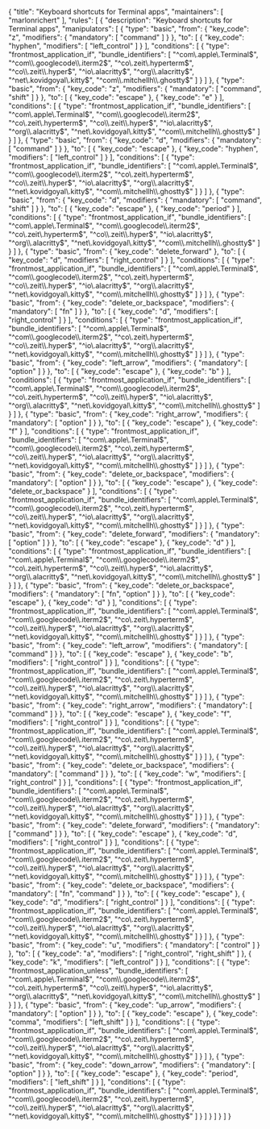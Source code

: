 {
  "title": "Keyboard shortcuts for Terminal apps",
  "maintainers": [
    "marlonrichert"
  ],
  "rules": [
    {
      "description": "Keyboard shortcuts for Terminal apps",
      "manipulators": [
        {
          "type": "basic",
          "from": {
            "key_code": "z",
            "modifiers": {
              "mandatory": [
                "command"
              ]
            }
          },
          "to": [
            {
              "key_code": "hyphen",
              "modifiers": [
                "left_control"
              ]
            }
          ],
          "conditions": [
            {
              "type": "frontmost_application_if",
              "bundle_identifiers": [
                "^com\\.apple\\.Terminal$",
                "^com\\.googlecode\\.iterm2$",
                "^co\\.zeit\\.hyperterm$",
                "^co\\.zeit\\.hyper$",
                "^io\\.alacritty$",
                "^org\\.alacritty$",
                "^net\\.kovidgoyal\\.kitty$",
                "^com\\.mitchellh\\.ghostty$"
              ]
            }
          ]
        },
        {
          "type": "basic",
          "from": {
            "key_code": "z",
            "modifiers": {
              "mandatory": [
                "command",
                "shift"
              ]
            }
          },
          "to": [
            {
              "key_code": "escape"
            },
            {
              "key_code": "e"
            }
          ],
          "conditions": [
            {
              "type": "frontmost_application_if",
              "bundle_identifiers": [
                "^com\\.apple\\.Terminal$",
                "^com\\.googlecode\\.iterm2$",
                "^co\\.zeit\\.hyperterm$",
                "^co\\.zeit\\.hyper$",
                "^io\\.alacritty$",
                "^org\\.alacritty$",
                "^net\\.kovidgoyal\\.kitty$",
                "^com\\.mitchellh\\.ghostty$"
              ]
            }
          ]
        },
        {
          "type": "basic",
          "from": {
            "key_code": "d",
            "modifiers": {
              "mandatory": [
                "command"
              ]
            }
          },
          "to": [
            {
              "key_code": "escape"
            },
            {
              "key_code": "hyphen",
              "modifiers": [
                "left_control"
              ]
            }
          ],
          "conditions": [
            {
              "type": "frontmost_application_if",
              "bundle_identifiers": [
                "^com\\.apple\\.Terminal$",
                "^com\\.googlecode\\.iterm2$",
                "^co\\.zeit\\.hyperterm$",
                "^co\\.zeit\\.hyper$",
                "^io\\.alacritty$",
                "^org\\.alacritty$",
                "^net\\.kovidgoyal\\.kitty$",
                "^com\\.mitchellh\\.ghostty$"
              ]
            }
          ]
        },
        {
          "type": "basic",
          "from": {
            "key_code": "d",
            "modifiers": {
              "mandatory": [
                "command",
                "shift"
              ]
            }
          },
          "to": [
            {
              "key_code": "escape"
            },
            {
              "key_code": "period"
            }
          ],
          "conditions": [
            {
              "type": "frontmost_application_if",
              "bundle_identifiers": [
                "^com\\.apple\\.Terminal$",
                "^com\\.googlecode\\.iterm2$",
                "^co\\.zeit\\.hyperterm$",
                "^co\\.zeit\\.hyper$",
                "^io\\.alacritty$",
                "^org\\.alacritty$",
                "^net\\.kovidgoyal\\.kitty$",
                "^com\\.mitchellh\\.ghostty$"
              ]
            }
          ]
        },
        {
          "type": "basic",
          "from": {
            "key_code": "delete_forward"
          },
          "to": [
            {
              "key_code": "d",
              "modifiers": [
                "right_control"
              ]
            }
          ],
          "conditions": [
            {
              "type": "frontmost_application_if",
              "bundle_identifiers": [
                "^com\\.apple\\.Terminal$",
                "^com\\.googlecode\\.iterm2$",
                "^co\\.zeit\\.hyperterm$",
                "^co\\.zeit\\.hyper$",
                "^io\\.alacritty$",
                "^org\\.alacritty$",
                "^net\\.kovidgoyal\\.kitty$",
                "^com\\.mitchellh\\.ghostty$"
              ]
            }
          ]
        },
        {
          "type": "basic",
          "from": {
            "key_code": "delete_or_backspace",
            "modifiers": {
              "mandatory": [
                "fn"
              ]
            }
          },
          "to": [
            {
              "key_code": "d",
              "modifiers": [
                "right_control"
              ]
            }
          ],
          "conditions": [
            {
              "type": "frontmost_application_if",
              "bundle_identifiers": [
                "^com\\.apple\\.Terminal$",
                "^com\\.googlecode\\.iterm2$",
                "^co\\.zeit\\.hyperterm$",
                "^co\\.zeit\\.hyper$",
                "^io\\.alacritty$",
                "^org\\.alacritty$",
                "^net\\.kovidgoyal\\.kitty$",
                "^com\\.mitchellh\\.ghostty$"
              ]
            }
          ]
        },
        {
          "type": "basic",
          "from": {
            "key_code": "left_arrow",
            "modifiers": {
              "mandatory": [
                "option"
              ]
            }
          },
          "to": [
            {
              "key_code": "escape"
            },
            {
              "key_code": "b"
            }
          ],
          "conditions": [
            {
              "type": "frontmost_application_if",
              "bundle_identifiers": [
                "^com\\.apple\\.Terminal$",
                "^com\\.googlecode\\.iterm2$",
                "^co\\.zeit\\.hyperterm$",
                "^co\\.zeit\\.hyper$",
                "^io\\.alacritty$",
                "^org\\.alacritty$",
                "^net\\.kovidgoyal\\.kitty$",
                "^com\\.mitchellh\\.ghostty$"
              ]
            }
          ]
        },
        {
          "type": "basic",
          "from": {
            "key_code": "right_arrow",
            "modifiers": {
              "mandatory": [
                "option"
              ]
            }
          },
          "to": [
            {
              "key_code": "escape"
            },
            {
              "key_code": "f"
            }
          ],
          "conditions": [
            {
              "type": "frontmost_application_if",
              "bundle_identifiers": [
                "^com\\.apple\\.Terminal$",
                "^com\\.googlecode\\.iterm2$",
                "^co\\.zeit\\.hyperterm$",
                "^co\\.zeit\\.hyper$",
                "^io\\.alacritty$",
                "^org\\.alacritty$",
                "^net\\.kovidgoyal\\.kitty$",
                "^com\\.mitchellh\\.ghostty$"
              ]
            }
          ]
        },
        {
          "type": "basic",
          "from": {
            "key_code": "delete_or_backspace",
            "modifiers": {
              "mandatory": [
                "option"
              ]
            }
          },
          "to": [
            {
              "key_code": "escape"
            },
            {
              "key_code": "delete_or_backspace"
            }
          ],
          "conditions": [
            {
              "type": "frontmost_application_if",
              "bundle_identifiers": [
                "^com\\.apple\\.Terminal$",
                "^com\\.googlecode\\.iterm2$",
                "^co\\.zeit\\.hyperterm$",
                "^co\\.zeit\\.hyper$",
                "^io\\.alacritty$",
                "^org\\.alacritty$",
                "^net\\.kovidgoyal\\.kitty$",
                "^com\\.mitchellh\\.ghostty$"
              ]
            }
          ]
        },
        {
          "type": "basic",
          "from": {
            "key_code": "delete_forward",
            "modifiers": {
              "mandatory": [
                "option"
              ]
            }
          },
          "to": [
            {
              "key_code": "escape"
            },
            {
              "key_code": "d"
            }
          ],
          "conditions": [
            {
              "type": "frontmost_application_if",
              "bundle_identifiers": [
                "^com\\.apple\\.Terminal$",
                "^com\\.googlecode\\.iterm2$",
                "^co\\.zeit\\.hyperterm$",
                "^co\\.zeit\\.hyper$",
                "^io\\.alacritty$",
                "^org\\.alacritty$",
                "^net\\.kovidgoyal\\.kitty$",
                "^com\\.mitchellh\\.ghostty$"
              ]
            }
          ]
        },
        {
          "type": "basic",
          "from": {
            "key_code": "delete_or_backspace",
            "modifiers": {
              "mandatory": [
                "fn",
                "option"
              ]
            }
          },
          "to": [
            {
              "key_code": "escape"
            },
            {
              "key_code": "d"
            }
          ],
          "conditions": [
            {
              "type": "frontmost_application_if",
              "bundle_identifiers": [
                "^com\\.apple\\.Terminal$",
                "^com\\.googlecode\\.iterm2$",
                "^co\\.zeit\\.hyperterm$",
                "^co\\.zeit\\.hyper$",
                "^io\\.alacritty$",
                "^org\\.alacritty$",
                "^net\\.kovidgoyal\\.kitty$",
                "^com\\.mitchellh\\.ghostty$"
              ]
            }
          ]
        },
        {
          "type": "basic",
          "from": {
            "key_code": "left_arrow",
            "modifiers": {
              "mandatory": [
                "command"
              ]
            }
          },
          "to": [
            {
              "key_code": "escape"
            },
            {
              "key_code": "b",
              "modifiers": [
                "right_control"
              ]
            }
          ],
          "conditions": [
            {
              "type": "frontmost_application_if",
              "bundle_identifiers": [
                "^com\\.apple\\.Terminal$",
                "^com\\.googlecode\\.iterm2$",
                "^co\\.zeit\\.hyperterm$",
                "^co\\.zeit\\.hyper$",
                "^io\\.alacritty$",
                "^org\\.alacritty$",
                "^net\\.kovidgoyal\\.kitty$",
                "^com\\.mitchellh\\.ghostty$"
              ]
            }
          ]
        },
        {
          "type": "basic",
          "from": {
            "key_code": "right_arrow",
            "modifiers": {
              "mandatory": [
                "command"
              ]
            }
          },
          "to": [
            {
              "key_code": "escape"
            },
            {
              "key_code": "f",
              "modifiers": [
                "right_control"
              ]
            }
          ],
          "conditions": [
            {
              "type": "frontmost_application_if",
              "bundle_identifiers": [
                "^com\\.apple\\.Terminal$",
                "^com\\.googlecode\\.iterm2$",
                "^co\\.zeit\\.hyperterm$",
                "^co\\.zeit\\.hyper$",
                "^io\\.alacritty$",
                "^org\\.alacritty$",
                "^net\\.kovidgoyal\\.kitty$",
                "^com\\.mitchellh\\.ghostty$"
              ]
            }
          ]
        },
        {
          "type": "basic",
          "from": {
            "key_code": "delete_or_backspace",
            "modifiers": {
              "mandatory": [
                "command"
              ]
            }
          },
          "to": [
            {
              "key_code": "w",
              "modifiers": [
                "right_control"
              ]
            }
          ],
          "conditions": [
            {
              "type": "frontmost_application_if",
              "bundle_identifiers": [
                "^com\\.apple\\.Terminal$",
                "^com\\.googlecode\\.iterm2$",
                "^co\\.zeit\\.hyperterm$",
                "^co\\.zeit\\.hyper$",
                "^io\\.alacritty$",
                "^org\\.alacritty$",
                "^net\\.kovidgoyal\\.kitty$",
                "^com\\.mitchellh\\.ghostty$"
              ]
            }
          ]
        },
        {
          "type": "basic",
          "from": {
            "key_code": "delete_forward",
            "modifiers": {
              "mandatory": [
                "command"
              ]
            }
          },
          "to": [
            {
              "key_code": "escape"
            },
            {
              "key_code": "d",
              "modifiers": [
                "right_control"
              ]
            }
          ],
          "conditions": [
            {
              "type": "frontmost_application_if",
              "bundle_identifiers": [
                "^com\\.apple\\.Terminal$",
                "^com\\.googlecode\\.iterm2$",
                "^co\\.zeit\\.hyperterm$",
                "^co\\.zeit\\.hyper$",
                "^io\\.alacritty$",
                "^org\\.alacritty$",
                "^net\\.kovidgoyal\\.kitty$",
                "^com\\.mitchellh\\.ghostty$"
              ]
            }
          ]
        },
        {
          "type": "basic",
          "from": {
            "key_code": "delete_or_backspace",
            "modifiers": {
              "mandatory": [
                "fn",
                "command"
              ]
            }
          },
          "to": [
            {
              "key_code": "escape"
            },
            {
              "key_code": "d",
              "modifiers": [
                "right_control"
              ]
            }
          ],
          "conditions": [
            {
              "type": "frontmost_application_if",
              "bundle_identifiers": [
                "^com\\.apple\\.Terminal$",
                "^com\\.googlecode\\.iterm2$",
                "^co\\.zeit\\.hyperterm$",
                "^co\\.zeit\\.hyper$",
                "^io\\.alacritty$",
                "^org\\.alacritty$",
                "^net\\.kovidgoyal\\.kitty$",
                "^com\\.mitchellh\\.ghostty$"
              ]
            }
          ]
        },
        {
          "type": "basic",
          "from": {
            "key_code": "u",
            "modifiers": {
              "mandatory": [
                "control"
              ]
            }
          },
          "to": [
            {
              "key_code": "a",
              "modifiers": [
                "right_control",
                "right_shift"
              ]
            },
            {
              "key_code": "k",
              "modifiers": [
                "left_control"
              ]
            }
          ],
          "conditions": [
            {
              "type": "frontmost_application_unless",
              "bundle_identifiers": [
                "^com\\.apple\\.Terminal$",
                "^com\\.googlecode\\.iterm2$",
                "^co\\.zeit\\.hyperterm$",
                "^co\\.zeit\\.hyper$",
                "^io\\.alacritty$",
                "^org\\.alacritty$",
                "^net\\.kovidgoyal\\.kitty$",
                "^com\\.mitchellh\\.ghostty$"
              ]
            }
          ]
        },
        {
          "type": "basic",
          "from": {
            "key_code": "up_arrow",
            "modifiers": {
              "mandatory": [
                "option"
              ]
            }
          },
          "to": [
            {
              "key_code": "escape"
            },
            {
              "key_code": "comma",
              "modifiers": [
                "left_shift"
              ]
            }
          ],
          "conditions": [
            {
              "type": "frontmost_application_if",
              "bundle_identifiers": [
                "^com\\.apple\\.Terminal$",
                "^com\\.googlecode\\.iterm2$",
                "^co\\.zeit\\.hyperterm$",
                "^co\\.zeit\\.hyper$",
                "^io\\.alacritty$",
                "^org\\.alacritty$",
                "^net\\.kovidgoyal\\.kitty$",
                "^com\\.mitchellh\\.ghostty$"
              ]
            }
          ]
        },
        {
          "type": "basic",
          "from": {
            "key_code": "down_arrow",
            "modifiers": {
              "mandatory": [
                "option"
              ]
            }
          },
          "to": [
            {
              "key_code": "escape"
            },
            {
              "key_code": "period",
              "modifiers": [
                "left_shift"
              ]
            }
          ],
          "conditions": [
            {
              "type": "frontmost_application_if",
              "bundle_identifiers": [
                "^com\\.apple\\.Terminal$",
                "^com\\.googlecode\\.iterm2$",
                "^co\\.zeit\\.hyperterm$",
                "^co\\.zeit\\.hyper$",
                "^io\\.alacritty$",
                "^org\\.alacritty$",
                "^net\\.kovidgoyal\\.kitty$",
                "^com\\.mitchellh\\.ghostty$"
              ]
            }
          ]
        }
      ]
    }
  ]
}